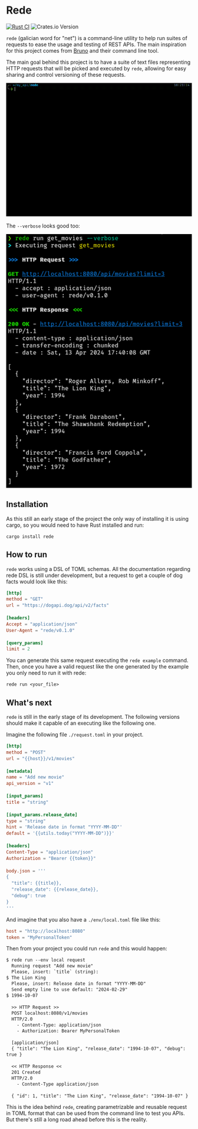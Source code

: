 # Rede
[![Rust CI](https://github.com/kriogenia/rede/actions/workflows/ci.yml/badge.svg?branch=main)](https://github.com/kriogenia/rede/actions/workflows/ci.yml)
![Crates.io Version](https://img.shields.io/crates/v/rede)

`rede` (galician word for "net") is a command-line utility to help run suites of requests to
ease the usage and testing of REST APIs. The main inspiration for this project comes from
[Bruno](https://www.usebruno.com/) and their command line tool.

The main goal behind this project is to have a suite of text files representing HTTP requests
that will be picked and executed by `rede`, allowing for easy sharing and control versioning
of these requests.

![Execution of rede](book/src/media/readme_rede.gif)

The `--verbose` looks good too:

![How verbose looks](book/src/media/readme_verbose.png)

## Installation

As this still an early stage of the project the only way of installing it is using cargo, so
you would need to have Rust installed and run:

```shell
cargo install rede
```

## How to run

`rede` works using a DSL of TOML schemas. All the documentation regarding rede DSL is still under
development, but a request to get a couple of dog facts would look like this:

```toml
[http]
method = "GET"
url = "https://dogapi.dog/api/v2/facts"

[headers]
Accept = "application/json"
User-Agent = "rede/v0.1.0"

[query_params]
limit = 2
```

You can generate this same request executing the `rede example` command. Then, once you have a
valid request like the one generated by the example you only need to run it with rede:

```shell
rede run <your_file>
```

## What's next

`rede` is still in the early stage of its development. The following versions should make it
capable of an executing like the following one.



Imagine the following file `./request.toml` in your project.

```toml
[http]
method = "POST"
url = "{{host}}/v1/movies"

[metadata]
name = "Add new movie"
api_version = "v1"

[input_params]
title = "string"

[input_params.release_date]
type = "string"
hint = 'Release date in format "YYYY-MM-DD"'
default = '{{utils.today("YYYY-MM-DD")}}'

[headers]
Content-Type = "application/json"
Authorization = "Bearer {{token}}"

body.json = '''
{
  "title": {{title}},
  "release_date": {{release_date}},
  "debug": true
}
'''
```

And imagine that you also have a `./env/local.toml` file like this:

```toml
host = "http://localhost:8080"
token = "MyPersonalToken"
```

Then from your project you could run `rede` and this would happen:

```
$ rede run --env local request
  Running request "Add new movie"
  Please, insert: `title` (string):
$ The Lion King
  Please, insert: Release date in format "YYYY-MM-DD"
  Send empty line to use default: "2024-02-29"
$ 1994-10-07

  >> HTTP Request >>
  POST localhost:8080/v1/movies
  HTTP/2.0
    - Content-Type: application/json
    - Authorization: Bearer MyPersonalToken

  [application/json]
  { "title": "The Lion King", "release_date": "1994-10-07", "debug": true }

  << HTTP Response <<
  201 Created
  HTTP/2.0
    - Content-Type application/json

  { "id": 1, "title": "The Lion King", "release_date": "1994-10-07" }
```

This is the idea behind `rede`, creating parametrizable and reusable request in TOML
format that can be used from the command line to test you APIs.
But there's still a long road ahead before this is the reality.